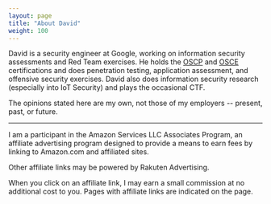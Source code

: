 ```yaml
---
layout: page
title: "About David"
weight: 100
---
```

David is a security engineer at Google, working on information
security assessments and Red Team exercises.  He holds the
[OSCP](https://www.offensive-security.com/information-security-certifications/oscp-offensive-security-certified-professional/) and
[OSCE](https://www.offensive-security.com/information-security-certifications/osce-offensive-security-certified-expert/) certifications
and does penetration testing, application assessment, and offensive security
exercises.  David also does
information security research (especially into IoT Security) and plays the occasional CTF.

The opinions stated here are my own, not those of my employers -- present, past,
or future.

* * *

I am a participant in the Amazon Services LLC Associates Program, an affiliate
advertising program designed to provide a means to earn fees by linking
to Amazon.com and affiliated sites.

Other affiliate links may be powered by Rakuten Advertising.

When you click on an affiliate link, I may earn a small commission at no
additional cost to you.  Pages with affiliate links are indicated on the page.
